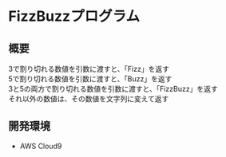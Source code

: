 # FizzBuzzプログラム

## 概要
3で割り切れる数値を引数に渡すと、「Fizz」を返す</br>
5で割り切れる数値を引数に渡すと、「Buzz」を返す</br>
3と5の両方で割り切れる数値を引数に渡すと、「FizzBuzz」を返す</br>
それ以外の数値は、その数値を文字列に変えて返す

## 開発環境
- AWS Cloud9
